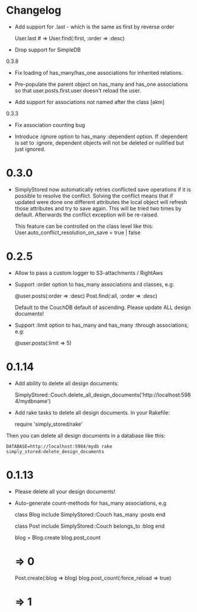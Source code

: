 Changelog
=============

- Add support for .last - which is the same as first by reverse order

    User.last # => User.find(:first, :order => :desc)

- Drop support for SimpleDB

0.3.8

- Fix loading of has_many/has_one associations for inherited relations.

- Pre-populate the parent object on has_many and has_one associations so that user.posts.first.user
  doesn't reload the user.

- Add support for associations not named after the class [akm]

0.3.3

- Fix association counting bug

- Introduce :ignore option to has_many :dependent option. If :dependent is set to :ignore, 
  dependent objects will not be deleted or nullified but just ignored.

0.3.0
=============

- SimplyStored now automatically retries conflicted save operations if it is possible to resolve the conflict.
  Solving the conflict means that if updated were done one different attributes the local object will 
  refresh those attributes and try to save again. This will be tried two times by default. Afterwards the conflict
  exception will be re-raised.
  
  This feature can be controlled on the class level like this: User.auto_conflict_resolution_on_save = true | false

0.2.5
=============

- Allow to pass a custom logger to S3-attachments / RightAws

- Support :order option to has_many associations and classes, e.g:

    @user.posts(:order => :desc)
    Post.find(:all, :order => :desc)
    
  Default to the CouchDB default of ascending.
  Please update ALL design documents!


- Support :limit option to has_many and has_many :through associations, e.g:

    @user.posts(:limit => 5)

0.1.14
=============

- Add ability to delete all design documents:
    
    SimplyStored::Couch.delete_all_design_documents('http://localhost:5984/mydbname')

- Add rake tasks to delete all design documents. In your Rakefile:

    require 'simply_stored/rake'

Then you can delete all design documents in a database like this:

    DATABASE=http://localhost:5984/mydb rake simply_stored:delete_design_documents    

0.1.13
=============

- Please delete all your design documents!
- Auto-generate count-methods for has_many associations, e.g

    class Blog
      include SimplyStored::Couch
      has_many :posts
    end
    
    class Post
      include SimplyStored::Couch
      belongs_to :blog
    end
    
    blog = Blog.create
    blog.post_count
    # => 0
    
    Post.create(:blog => blog)
    blog.post_count(:force_reload => true)
    # => 1
